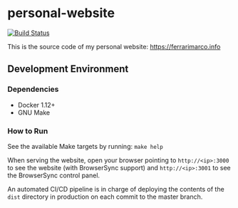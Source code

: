 # personal-website

[![Build Status](https://travis-ci.com/ferrarimarco/personal-website.svg?branch=master)](https://travis-ci.com/ferrarimarco/personal-website)

This is the source code of my personal website: <https://ferrarimarco.info>

## Development Environment

### Dependencies

- Docker 1.12+
- GNU Make

### How to Run

See the available Make targets by running: `make help`

When serving the website, open your browser pointing to `http://<ip>:3000` to see the website (with BrowserSync support)
and `http://<ip>:3001` to see the BrowserSync control panel.

An automated CI/CD pipeline is in charge of deploying the contents of the `dist` directory in production on each commit
to the master branch.
